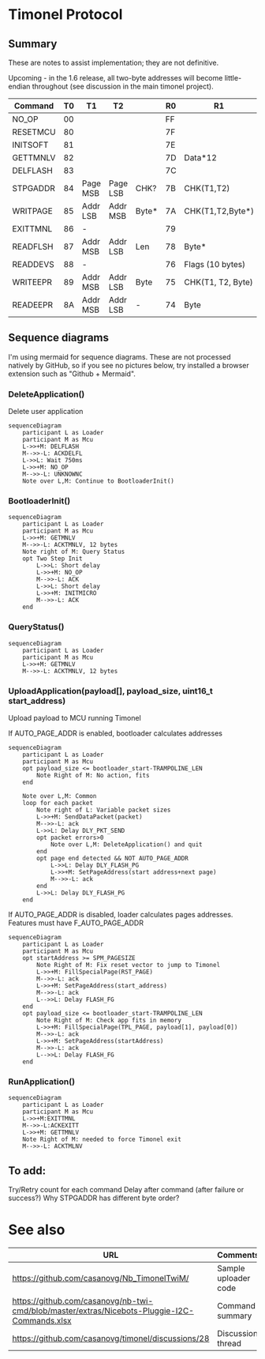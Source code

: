 # Timonel Protocol

## Summary
These are notes to assist implementation; they are not definitive.

Upcoming - in the 1.6 release, all two-byte addresses will become little-endian throughout
(see discussion in the main timonel project).

| Command  | T0 | T1       | T2       |    | R0 | R1                 | R2 | 
|----------|----|----------|----------|----|----|--------------------|----|
| NO_OP    | 00 |          |          |    | FF |                    |    |
| RESETMCU | 80 |          |          |    | 7F |                    |    |
| INITSOFT | 81 |          |          |    | 7E |                    |    |
| GETTMNLV | 82 |          |          |    | 7D | Data*12            |    |
| DELFLASH | 83 |          |          |    | 7C |                    |    |
| STPGADDR | 84 | Page MSB | Page LSB | CHK? | 7B |CHK(T1,T2) |
| WRITPAGE | 85 | Addr LSB | Addr MSB | Byte* | 7A | CHK(T1,T2,Byte*) | ???
| EXITTMNL | 86 | -        |          |    | 79 |
| READFLSH | 87 | Addr MSB | Addr LSB | Len | 78 | Byte* | CHK(T1,T2,Byte*) |
| READDEVS | 88 | -  |    |   | 76 | Flags (10 bytes) |
| WRITEEPR | 89 | Addr MSB | Addr LSB | Byte | 75 | CHK(T1, T2, Byte)
| READEEPR | 8A | Addr MSB | Addr LSB | - | 74 | Byte | CHK(T1, T2, Byte)| 

## Sequence diagrams

I'm using mermaid for sequence diagrams. These are not processed natively by GitHub, so if you see no pictures below, try installed a browser extension such as "Github + Mermaid".

### DeleteApplication()
Delete user application
```mermaid
sequenceDiagram
    participant L as Loader
    participant M as Mcu
    L->>+M: DELFLASH
    M-->>-L: ACKDELFL
    L->>L: Wait 750ms
    L->>+M: NO_OP
    M-->>-L: UNKNOWNC
    Note over L,M: Continue to BootloaderInit()
```
### BootloaderInit()
```mermaid
sequenceDiagram
    participant L as Loader
    participant M as Mcu
    L->>+M: GETMNLV
    M-->>-L: ACKTMNLV, 12 bytes
    Note right of M: Query Status
    opt Two Step Init
        L->>L: Short delay
        L->>+M: NO_OP
        M-->>-L: ACK
        L->>L: Short delay
        L->>+M: INITMICRO
        M-->>-L: ACK
    end
```
### QueryStatus()
```mermaid
sequenceDiagram
    participant L as Loader
    participant M as Mcu
    L->>+M: GETMNLV
    M-->>-L: ACKTMNLV, 12 bytes
```
### UploadApplication(payload[], payload_size, uint16_t start_address)
Upload payload to MCU running Timonel

If AUTO_PAGE_ADDR is enabled, bootloader calculates addresses
```mermaid
sequenceDiagram
    participant L as Loader
    participant M as Mcu
    opt payload_size <= bootloader_start-TRAMPOLINE_LEN
        Note Right of M: No action, fits
    end

    Note over L,M: Common
    loop for each packet
        Note right of L: Variable packet sizes
        L->>+M: SendDataPacket(packet)
        M-->>-L: ack
        L->>L: Delay DLY_PKT_SEND
        opt packet errors>0
            Note over L,M: DeleteApplication() and quit
        end
        opt page end detected && NOT AUTO_PAGE_ADDR
            L->>L: Delay DLY_FLASH_PG
            L->>+M: SetPageAddress(start address+next page)
            M-->>-L: ack
        end
        L->>L: Delay DLY_FLASH_PG
    end
```
If AUTO_PAGE_ADDR is disabled, loader calculates pages addresses.
Features must have F_AUTO_PAGE_ADDR
```mermaid
sequenceDiagram
    participant L as Loader
    participant M as Mcu
    opt startAddress >= SPM_PAGESIZE
        Note Right of M: Fix reset vector to jump to Timonel
        L->>+M: FillSpecialPage(RST_PAGE)
        M-->>-L: ack
        L->>+M: SetPageAddress(start_address)
        M-->>-L: ack
        L-->>L: Delay FLASH_FG
    end
    opt payload_size <= bootloader_start-TRAMPOLINE_LEN
        Note Right of M: Check app fits in memory
        L->>+M: FillSpecialPage(TPL_PAGE, payload[1], payload[0])
        M-->>-L: ack
        L->>+M: SetPageAddress(startAddress)
        M-->>-L: ack
        L-->>L: Delay FLASH_FG
    end
``` 
### RunApplication()
```mermaid
sequenceDiagram
    participant L as Loader
    participant M as Mcu
    L->>+M:EXITTMNL
    M-->>-L:ACKEXITT
    L->>+M: GETTMNLV
    Note Right of M: needed to force Timonel exit
    M-->>-L: ACKTMLNV
```

## To add:

Try/Retry count for each command
Delay after command (after failure or success?)
Why STPGADDR has different byte order?

# See also
| URL | Comments |
|-----|----------|
| https://github.com/casanovg/Nb_TimonelTwiM/ | Sample uploader code |
| https://github.com/casanovg/nb-twi-cmd/blob/master/extras/Nicebots-Pluggie-I2C-Commands.xlsx | Command summary |
| https://github.com/casanovg/timonel/discussions/28 | Discussion thread |